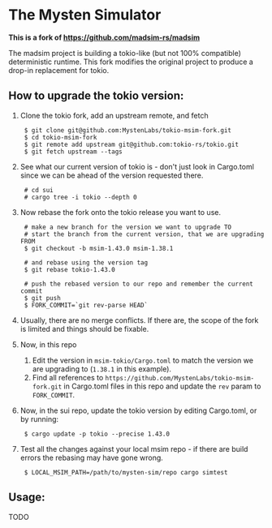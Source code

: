 # The Mysten Simulator

**This is a fork of https://github.com/madsim-rs/madsim**

The madsim project is building a tokio-like (but not 100% compatible) deterministic runtime.
This fork modifies the original project to produce a drop-in replacement for tokio.

## How to upgrade the tokio version:

1. Clone the tokio fork, add an upstream remote, and fetch

        $ git clone git@github.com:MystenLabs/tokio-msim-fork.git
        $ cd tokio-msim-fork
        $ git remote add upstream git@github.com:tokio-rs/tokio.git
        $ git fetch upstream --tags

2. See what our current version of tokio is - don't just look in Cargo.toml since we can be ahead of the version requested there.

        # cd sui
        # cargo tree -i tokio --depth 0

2. Now rebase the fork onto the tokio release you want to use.

        # make a new branch for the version we want to upgrade TO
        # start the branch from the current version, that we are upgrading FROM
        $ git checkout -b msim-1.43.0 msim-1.38.1

        # and rebase using the version tag
        $ git rebase tokio-1.43.0

        # push the rebased version to our repo and remember the current commit
        $ git push
        $ FORK_COMMIT=`git rev-parse HEAD`

3. Usually, there are no merge conflicts. If there are, the scope of the fork is limited and things should be fixable.

4. Now, in this repo

    1. Edit the version in `msim-tokio/Cargo.toml` to match the version we are upgrading to (`1.38.1` in this example).
    2. Find all references to `https://github.com/MystenLabs/tokio-msim-fork.git` in Cargo.toml files in this repo and update the `rev` param to `FORK_COMMIT`.

5. Now, in the sui repo, update the tokio version by editing Cargo.toml, or by running:

        $ cargo update -p tokio --precise 1.43.0

6. Test all the changes against your local msim repo - if there are build errors the rebasing may have gone wrong.

        $ LOCAL_MSIM_PATH=/path/to/mysten-sim/repo cargo simtest

## Usage:

TODO
